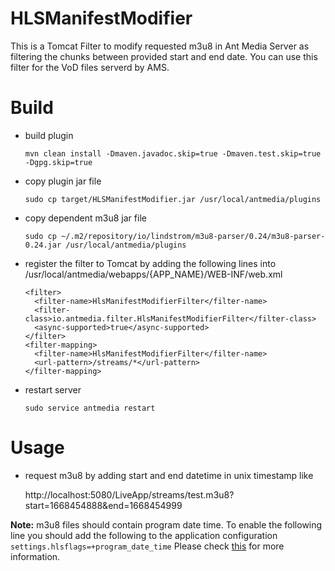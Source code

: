 # HLSManifestModifier
This is a Tomcat Filter to modify requested m3u8 in Ant Media Server as filtering the chunks between provided start and end date. You can use this filter for the VoD files serverd by AMS.  

# Build
- build plugin

  `mvn clean install -Dmaven.javadoc.skip=true -Dmaven.test.skip=true -Dgpg.skip=true`

- copy plugin jar file

  `sudo cp target/HLSManifestModifier.jar /usr/local/antmedia/plugins`

- copy dependent m3u8 jar file

  `sudo cp ~/.m2/repository/io/lindstrom/m3u8-parser/0.24/m3u8-parser-0.24.jar /usr/local/antmedia/plugins`
  
- register the filter to Tomcat by adding the following lines into /usr/local/antmedia/webapps/{APP_NAME}/WEB-INF/web.xml

  ```
  <filter>
    <filter-name>HlsManifestModifierFilter</filter-name>
    <filter-class>io.antmedia.filter.HlsManifestModifierFilter</filter-class>
    <async-supported>true</async-supported>
  </filter>
  <filter-mapping>
    <filter-name>HlsManifestModifierFilter</filter-name>
    <url-pattern>/streams/*</url-pattern>
  </filter-mapping>
  ```

- restart server

  `sudo service antmedia restart`

# Usage
- request m3u8 by adding start and end datetime in unix timestamp like

  http://localhost:5080/LiveApp/streams/test.m3u8?start=1668454888&end=1668454999
  
**Note:** m3u8 files should contain program date time. To enable the following line you should add the following to the application configuration `settings.hlsflags=+program_date_time` Please check [this](https://antmedia.io/javadoc/io/antmedia/AppSettings.html#hlsflags) for more information.
